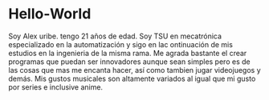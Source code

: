 # Hello-World
Soy Alex uribe.
tengo 21 años de edad.
Soy TSU en mecatrónica especializado en la automatización y sigo en lac ontinuación de mis estudios en la ingenieria de la misma rama.
Me agrada bastante el crear programas que puedan ser innovadores aunque sean simples pero es de las cosas que mas me encanta hacer, así como tambien jugar videojuegos y demás.
Mis gustos musicales son altamente variados al igual que mi gusto por series e inclusive anime.
